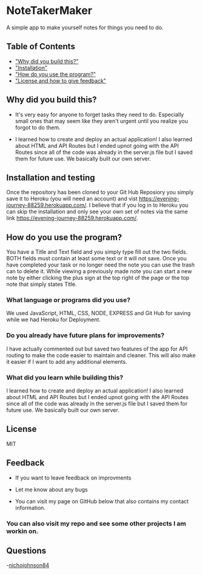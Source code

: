 
# NoteTakerMaker

A simple app to make yourself notes for things you need to do.

## Table of Contents
- ["Why did you build this?"](#reason)
- ["Installation"](#installation)
- ["How do you use the program?"](#usage)
- ["License and how to give feedback"](#license)

## Why did you build this?

- It's very easy for anyone to forget tasks they need to do.  Especially small ones that may seem like they aren't urgent until you realize you forgot to do them.

- I learned how to create and deploy an actual application!  I also learned about HTML and API Routes but I ended upnot going with the API Routes since all of the code was already in the server.js file but I saved them for future use.  We basically built our own server.

## Installation and testing

Once the repository has been cloned to your Git Hub Reposiory you simply save it to Heroku (you will need an account) and vist https://evening-journey-88259.herokuapp.com/.  I believe that if you log in to Heroku you can skip the installation and only see your own set of notes via the same link https://evening-journey-88259.herokuapp.com/.

## How do you use the program?

You have a Title and Text field and you simply type fill out the two fields.  BOTH fields must contain at least some text or it will not save.  Once you have completed your task or no longer need the note you can use the trash can to delete it.  While viewing a previously made note you can start a new note by either clicking the plus sign at the top right of the page or the top note that simply states Title.

### What language or programs did you use?

We used JavaScript, HTML, CSS, NODE, EXPRESS and Git Hub for saving while we had Heroku for Deployment.

### Do you already have future plans for improvements?

I have actually commented out but saved two features of the app for API routing to make the code easier to maintain and cleaner.  This will also make it easier if I want to add any additional elements.

### What did you learn while building this?

I learned how to create and deploy an actual application!  I also learned about HTML and API Routes but I ended upnot going with the API Routes since all of the code was already in the server.js file but I saved them for future use.  We basically built our own server.

## License

MIT

## Feedback

- If you want to leave feedback on improvments

- Let me know about any bugs

- You can visit my page on GitHub below that also contains my contact information.

### You can also visit my repo and see some other projects I am workin on.

## Questions
 -[nichojohnson84](https://github.com/nichojohnson84)
